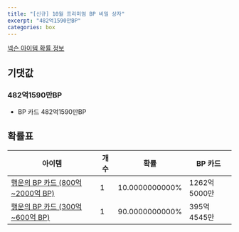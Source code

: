 ```yaml
---
title: "[신규] 10월 프리미엄 BP 비밀 상자"
excerpt: "482억1590만BP"
categories: box
---
```

[넥슨 아이템 확률 정보](http://iteminfo.nexon.com/probability/fco?sn=7516)

## 기댓값
### 482억1590만BP
- BP 카드 482억1590만BP

## 확률표

|아이템|개수|확률|BP 카드|
|---|---|---|---|
|[행운의 BP 카드 (800억~2000억 BP)](/bp/7505)|1|10.0000000000%|1262억5000만|
|[행운의 BP 카드 (300억~600억 BP)](/bp/7506)|1|90.0000000000%|395억4545만|
